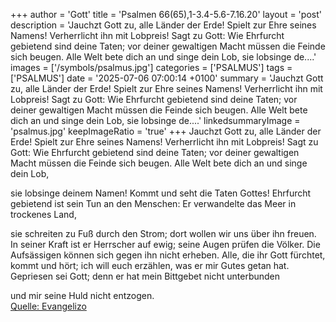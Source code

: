 +++
author = 'Gott'
title = 'Psalmen 66(65),1-3.4-5.6-7.16.20'
layout = 'post'
description = 'Jauchzt Gott zu, alle Länder der Erde! Spielt zur Ehre seines Namens!  Verherrlicht ihn mit Lobpreis! Sagt zu Gott: Wie Ehrfurcht gebietend sind deine Taten; vor deiner gewaltigen Macht müssen die Feinde sich beugen.  Alle Welt bete dich an und singe dein Lob,   sie lobsinge de....'
images = ['/symbols/psalmus.jpg']
categories = ['PSALMUS']
tags = ['PSALMUS']
date = '2025-07-06 07:00:14 +0100'
summary = 'Jauchzt Gott zu, alle Länder der Erde! Spielt zur Ehre seines Namens!  Verherrlicht ihn mit Lobpreis! Sagt zu Gott: Wie Ehrfurcht gebietend sind deine Taten; vor deiner gewaltigen Macht müssen die Feinde sich beugen.  Alle Welt bete dich an und singe dein Lob,   sie lobsinge de....'
linkedsummaryImage = 'psalmus.jpg'
keepImageRatio = 'true'
+++
Jauchzt Gott zu, alle Länder der Erde!
Spielt zur Ehre seines Namens! 
Verherrlicht ihn mit Lobpreis!
Sagt zu Gott: Wie Ehrfurcht gebietend sind deine Taten; vor deiner gewaltigen Macht müssen die Feinde sich beugen. 
Alle Welt bete dich an und singe dein Lob, 

sie lobsinge deinem Namen!
Kommt und seht die Taten Gottes! 
Ehrfurcht gebietend ist sein Tun an den Menschen:
Er verwandelte das Meer in trockenes Land, 

sie schreiten zu Fuß durch den Strom; 
dort wollen wir uns über ihn freuen.<!--more-->
In seiner Kraft ist er Herrscher auf ewig; seine Augen prüfen die Völker. Die Aufsässigen können sich gegen ihn nicht erheben. 
Alle, die ihr Gott fürchtet, kommt und hört; 
ich will euch erzählen, was er mir Gutes getan hat.
Gepriesen sei Gott; denn er hat mein Bittgebet nicht unterbunden 

und mir seine Huld nicht entzogen.<br> [Quelle: Evangelizo](https://evangeliumtagfuertag.org/DE/gospel)